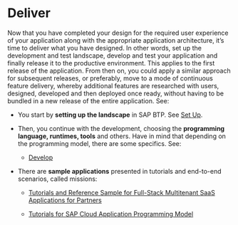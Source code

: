 <!-- loio3efbd5b6b8fd46648a1f75db6196dae0 -->

# Deliver

Now that you have completed your design for the required user experience of your application along with the appropriate application architecture, it’s time to deliver what you have designed. In other words, set up the development and test landscape, develop and test your application and finally release it to the productive environment. This applies to the first release of the application. From then on, you could apply a similar approach for subsequent releases, or preferably, move to a mode of continuous feature delivery, whereby additional features are researched with users, designed, developed and then deployed once ready, without having to be bundled in a new release of the entire application. See:

-   You start by **setting up the landscape** in SAP BTP. See [Set Up](set-up-3b774f8.md).

-   Then, you continue with the development, choosing the **programming language, runtimes, tools** and others. Have in mind that depending on the programming model, there are some specifics. See:

    -   [Develop](develop-7e30686.md)


-   There are **sample applications** presented in tutorials and end-to-end scenarios, called missions:

    -   [Tutorials and Reference Sample for Full-Stack Multitenant SaaS Applications for Partners](tutorials-and-reference-sample-for-full-stack-multitenant-saas-applications-for-partners-11d9894.md)

    -   [Tutorials for SAP Cloud Application Programming Model](tutorials-for-sap-cloud-application-programming-model-eb7420a.md)



